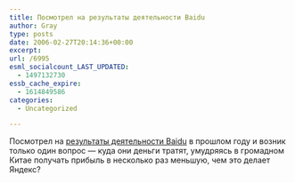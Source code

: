 ```yaml
---
title: Посмотрел на результаты деятельности Baidu
author: Gray
type: posts
date: 2006-02-27T20:14:36+00:00
excerpt:
url: /6995
esml_socialcount_LAST_UPDATED:
  - 1497132730
essb_cache_expire:
  - 1614849586
categories:
  - Uncategorized

---
```








Посмотрел на <a href="http://www.searchengines.ru/seoblog/archives/2006/02/baiducom_anoo.html" target="_blank">результаты деятельности Baidu</a> в прошлом году и возник только один вопрос &#8212; куда они деньги тратят, умудряясь в громадном Китае получать прибыль в несколько раз меньшую, чем это делает Яндекс?
